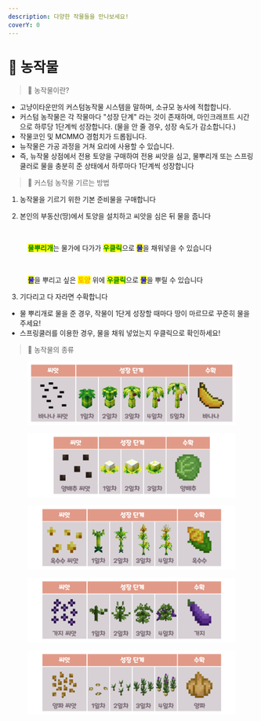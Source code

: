 ```yaml
---
description: 다양한 작물들을 만나보세요!
coverY: 0
---
```


# 🍅 농작물

> 🍅 농작물이란?

* 고냥이타운만의 커스텀농작물 시스템을 말하며, 소규모 농사에 적합합니다.
* 커스텀 농작물은 각 작물마다 "성장 단계" 라는 것이 존재하며, 마인크래프트 시간으로 하루당 1단계씩 성장합니다. (물을 안 줄 경우, 성장 속도가 감소합니다.)
* 작물코인 및 MCMMO 경험치가 드롭됩니다.
* 뉴작물은 가공 과정을 거쳐 요리에 사용할 수 있습니다.
* 즉, 뉴작물 상점에서 전용 토양을 구매하여 전용 씨앗을 심고, 물뿌리개 또는 스프링쿨러로 물을 충분히 준 상태에서 하루마다 1단계씩 성장합니다

> 🌱 커스텀 농작물  기르는 방법

1. 농작물을 기르기 위한 기본 준비물을 구매합니다



2. 본인의 부동산(땅)에서 토양을 설치하고 씨앗을 심은 뒤 물을 줍니다

<figure><img src="../.gitbook/assets/31313.gif" alt=""><figcaption><p><mark style="color:green;"><strong>물뿌리개</strong></mark>는 물가에 다가가 <mark style="color:green;"><strong>우클릭</strong></mark>으로 <mark style="color:blue;"><strong>물</strong></mark>을 채워넣을 수 있습니다</p></figcaption></figure>

<figure><img src="../.gitbook/assets/물뿌리개2.gif" alt=""><figcaption><p><mark style="color:blue;"><strong>물</strong></mark>을 뿌리고 싶은 <mark style="color:orange;"><strong>토양</strong></mark> 위에 <mark style="color:green;"><strong>우클릭</strong></mark>으로 <mark style="color:blue;"><strong>물</strong></mark>을 뿌릴 수 있습니다</p></figcaption></figure>

3. 기다리고 다 자라면 수확합니다

* 물 뿌리개로 물을 준 경우, 작물이 1단게 성장할 때마다 땅이 마르므로 꾸준히 물을 주세요!
* 스프링쿨러를 이용한 경우, 물을 채워 넣었는지 우클릭으로 확인하세요!

> 🍇 농작물의 종류

<figure><img src="../.gitbook/assets/바나나.png" alt=""><figcaption></figcaption></figure>

<figure><img src="../.gitbook/assets/양배추.png" alt=""><figcaption></figcaption></figure>

<figure><img src="../.gitbook/assets/옥수수.png" alt=""><figcaption></figcaption></figure>

<figure><img src="../.gitbook/assets/가지.png" alt=""><figcaption></figcaption></figure>

<figure><img src="../.gitbook/assets/양파.png" alt=""><figcaption></figcaption></figure>

